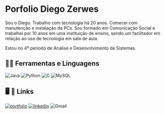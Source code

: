 
# Porfolio Diego Zerwes

Sou o Diego. Trabalho com tecnologia há 20 anos. Comecei com manutenção e instalação de PCs. Sou formado em Comunicação Social e trabalhei por 10 anos em uma instituição de ensino, sendo um facilitador em relação ao uso de tecnologia em sala de aula.

Estou no 4º período de Análise e Desenvolvimento de Sistemas. 


##  👨‍💻 Ferramentas e Linguagens


![Java](https://img.shields.io/badge/java-%23ED8B00.svg?style=for-the-badge&logo=openjdk&logoColor=white) ![Python](https://img.shields.io/badge/python-3670A0?style=for-the-badge&logo=python&logoColor=ffdd54) ![C](https://img.shields.io/badge/c-%2300599C.svg?style=for-the-badge&logo=c&logoColor=white) ![MySQL](https://img.shields.io/badge/MySQL-005C84?style=for-the-badge&logo=mysql&logoColor=white)




## 🖥️ 🔗 Links
[![portfolio](https://img.shields.io/badge/my_github-000?style=for-the-badge&logo=github&logoColor=white)](https://github.com/diegozerwes)
[![linkedin](https://img.shields.io/badge/linkedin-0A66C2?style=for-the-badge&logo=linkedin&logoColor=white)](https://www.linkedin.com/in/diego-henrique-zerwes-ferreira-20259157/)
![Gmail](https://img.shields.io/badge/zerwes.diego@gmail.com-D14836?style=for-the-badge&logo=gmail&logoColor=white) 
